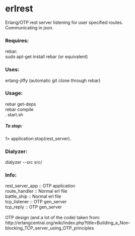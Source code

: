 erlrest
=======

Erlang/OTP rest server listening for user specified routes.
<br/>
Communicating in json.
<h3>Requires:</h3>
rebar:<br>
sudo apt-get install rebar (or equivalent)
<h3>Uses:</h3>
erlang-jiffy (automatic git clone through rebar)
<h3>Usage:</h3>
rebar get-deps
<br/>
rebar compile
<br/>
. start.sh
<h5>To stop:</h5>
1> application:stop(rest_server).
<h3>Dialyzer:</h3>
dialyzer --src src/
<h3>Info:</h3>
rest_server_app :: OTP application<br/>
route_handler   :: Normal erl file<br/>
battle_ship     :: Normal erl file<br/>
tcp_listener    :: OTP gen_server<br/>
tcp_reply       :: OTP gen_server<br/>
<br/>
OTP design (and a lot of the code) taken from:<br/>
http://erlangcentral.org/wiki/index.php?title=Building_a_Non-blocking_TCP_server_using_OTP_principles
